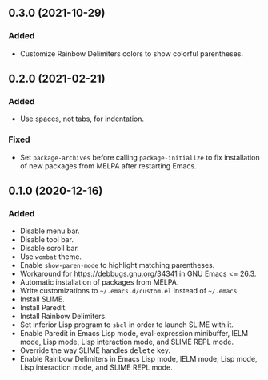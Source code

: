 0.3.0 (2021-10-29)
------------------

### Added

- Customize Rainbow Delimiters colors to show colorful parentheses.


0.2.0 (2021-02-21)
------------------

### Added

- Use spaces, not tabs, for indentation.


### Fixed

- Set `package-archives` before calling `package-initialize` to fix
  installation of new packages from MELPA after restarting Emacs.


0.1.0 (2020-12-16)
------------------

### Added

- Disable menu bar.
- Disable tool bar.
- Disable scroll bar.
- Use `wombat` theme.
- Enable `show-paren-mode` to highlight matching parentheses.
- Workaround for https://debbugs.gnu.org/34341 in GNU Emacs <= 26.3.
- Automatic installation of packages from MELPA.
- Write customizations to `~/.emacs.d/custom.el` instead of `~/.emacs`.
- Install SLIME.
- Install Paredit.
- Install Rainbow Delimiters.
- Set inferior Lisp program to `sbcl` in order to launch SLIME with it.
- Enable Paredit in Emacs Lisp mode, eval-expression minibuffer, IELM
  mode, Lisp mode, Lisp interaction mode, and SLIME REPL mode.
- Override the way SLIME handles <kbd>delete</kbd> key.
- Enable Rainbow Delimiters in Emacs Lisp mode, IELM mode, Lisp mode,
  Lisp interaction mode, and SLIME REPL mode.
